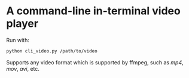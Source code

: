 # A command-line in-terminal video player

Run with:
```bash
python cli_video.py /path/to/video
```

Supports any video format which is supported by ffmpeg, such as *mp4*, *mov*, *avi*, etc.
